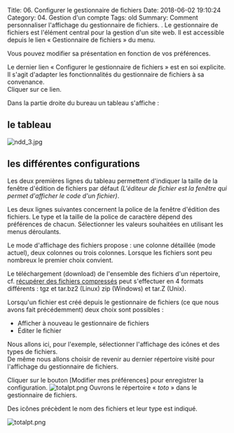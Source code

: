 Title: 06. Configurer le gestionnaire de fichiers 
Date: 2018-06-02 19:10:24
Category: 04. Gestion d'un compte
Tags: old
Summary: Comment personnaliser l'affichage du gestionnaire de fichiers. . Le gestionnaire de fichiers est l'élément central pour la gestion d'un site web.
Il est accessible depuis le lien « Gestionnaire de fichiers » du menu.

Vous pouvez modifier sa présentation en fonction de vos préférences.

Le dernier lien « Configurer le gestionnaire de fichiers » est en soi explicite.<br/>
Il s'agit d'adapter les fonctionnalités du gestionnaire de fichiers à sa convenance.<br/>
Cliquer sur ce lien.

Dans la partie droite du bureau un tableau s'affiche :

## le tableau

<img src="/img/ndd_3.jpg" title="to complete" alt="ndd_3.jpg" />

## les différentes configurations

Les deux premières lignes du tableau permettent d'indiquer la taille de la fenêtre d'édition de fichiers par défaut *(L'éditeur de fichier est la fenêtre qui permet d'afficher le code d'un fichier)*.

Les deux lignes suivantes concernent la police de la fenêtre d'édition des fichiers. Le type et la taille de la police de caractère dépend des préférences de chacun.
Sélectionner les valeurs souhaitées en utilisant les menus déroulants.

Le mode d'affichage des fichiers propose : une colonne détaillée (mode actuel), deux colonnes ou trois colonnes. Lorsque les fichiers sont peu nombreux le premier choix convient.

Le téléchargement (download) de l'ensemble des fichiers d'un répertoire, cf. [récupérer des fichiers compressés](art8) peut s'effectuer en 4 formats différents : tgz et tar.bz2 (Linux) zip (Windows) et tar.Z (Unix).

Lorsqu'un fichier est créé depuis le gestionnaire de fichiers (ce que nous avons fait précédemment) deux choix sont possibles :

- Afficher à nouveau le gestionnaire de fichiers
- Éditer le fichier

Nous allons ici, pour l'exemple, sélectionner l'affichage des icônes et des types de fichiers.<br/>
De même nous allons choisir de revenir au dernier répertoire visité pour l'affichage du gestionnaire de fichiers.

Cliquer sur le bouton [Modifier mes préférences] pour enregistrer la configuration.
<img src="/img/totalpt.png" title="to complete" alt="totalpt.png" />
Ouvrons le répertoire « *toto* » dans le gestionnaire de fichiers.

Des icônes précèdent le nom des fichiers et leur type est indiqué.

<img src="/img/totalpt.png" title="to complete" alt="totalpt.png" />
